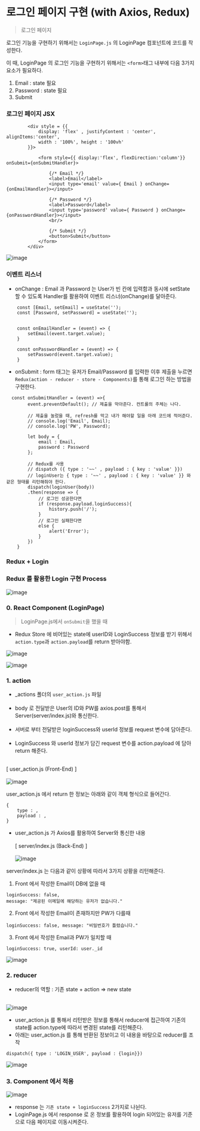 # 로그인 페이지 구현 (with Axios, Redux)

> 로그인 페이지

로그인 기능을 구현하기 위해서는 `LoginPage.js` 의 LoginPage 컴포넌트에 코드를 작성한다. 

이 때, LoginPage 의 로그인 기능을 구현하기 위해서는 `<form>`태그 내부에 다음 3가지 요소가 필요하다. 

1. Email : state 필요
2. Password : state 필요
3. Submit 

### 로그인 페이지 JSX
```
        <div style = {{
            display: 'flex' , justifyContent : 'center', alignItems:'center', 
            width : '100%', height : '100vh'
        }}>

            <form style={{ display:'flex', flexDirection:'column'}} onSubmit={onSubmitHandler}>
                
                {/* Email */}
                <label>Email</label>
                <input type='email' value={ Email } onChange={onEmailHandler}></input>
                
                {/* Password */}
                <label>Password</label>
                <input type='password' value={ Password } onChange={onPasswordHandler}></input>
                <br/>
                
                {/* Submit */}
                <button>Submit</button>
            </form> 
        </div>
```
![image](https://user-images.githubusercontent.com/63600953/133171778-143c4b9e-a691-45d5-a802-879ee507e625.png)

### 이벤트 리스너 
* onChange : Email 과 Password 는 User가 빈 칸에 입력함과 동시에 setState 할 수 있도록 Handler를 활용하여 이벤트 리스너(onChange)를 달아준다.

```
    const [Email, setEmail] = useState(''); 
    const [Password, setPassword] = useState(''); 


    const onEmailHandler = (event) => {
        setEmail(event.target.value); 
    }

    const onPasswordHandler = (event) => {
        setPassword(event.target.value); 
    }
```

* onSubmit : form 태그는 유저가 Email/Password 를 입력한 이후 제출을 누르면 `Redux(action - reducer - store - Components)`를 통해 로그인 하는 방법을
구현한다.
```
  const onSubmitHandler = (event) =>{
        event.preventDefault(); // 제출을 막아준다. 컨트롤의 주체는 나다. 

        // 제출을 눌렀을 때, refresh를 막고 내가 해야할 일을 아래 코드에 적어준다. 
        // console.log('Email', Email);
        // console.log('PW', Password);

        let body = {
            email : Email, 
            password : Password
        }; 

        // Redux를 사용
        // dispatch ({ type : '~~' , payload : { key : 'value' }})
        // loginUser는 { type : '~~' , payload : { key : 'value' }} 와 같은 형태를 리턴해줘야 한다. 
        dispatch(loginUser(body))
        .then(response => {
            // 로그인 성공한다면
            if (response.payload.loginSuccess){
                history.push('/'); 
            }
            // 로그인 실패한다면
            else {
                alert('Error'); 
            }
        })
    }
```

### Redux + Login

### Redux 를 활용한 Login 구현 Process

![image](https://user-images.githubusercontent.com/63600953/133186075-99d925c0-9e49-431e-b52f-c938f88bda0c.png)

### 0. React Component (LoginPage)

> LoginPage.js에서 `onSubmit`을 했을 때

* Redux Store 에 비어있는 state에 userID와 LoginSuccess 정보를 받기 위해서 `action.type`과 `action.payload`를 return 받아야함. 


![image](https://user-images.githubusercontent.com/63600953/133182524-713ee5ba-ca86-43b0-8a67-eb278ce7f9e9.png)

![image](https://user-images.githubusercontent.com/63600953/133182464-5efe9efe-290d-4697-87dd-286e678c3f9c.png)


### 1. action
* _actions 폴더의 `user_action.js` 파일 </br></br>
* body 로 전달받은 User의 ID와 PW를 axios.post를 통해서 Server(server/index.js)와 통신한다.</br></br> 
* 서버로 부터 전달받은 loginSuccess와 userId 정보를 request 변수에 담아준다.  </br></br>
* LoginSuccess 와 userId 정보가 담긴 request 변수를 action.payload 에 담아 return 해준다. </br></br> 

[ user_action.js (Front-End) ] </br></br>
![image](https://user-images.githubusercontent.com/63600953/133183024-d08d1c1f-f929-47cc-a9f2-d834250b1193.png)

user_action.js 에서 return 한 정보는 아래와 같이 객체 형식으로 들어간다. 
```
{
    type : ,
    payload : ,
}
```

* user_action.js 가 Axios를 활용하여 Server와 통신한 내용</br></br>
[ server/index.js (Back-End) ]</br></br>
  ![image](https://user-images.githubusercontent.com/63600953/133184217-48b8ffd4-2101-4a41-9412-e243bce6cb85.png)
  
server/index.js 는 다음과 같이 상황에 따라서 3가지 상황을 리턴해준다. 
1. Front 에서 작성한 Email이 DB에 없을 때
```
loginSuccess: false,
message: "제공된 이메일에 해당하는 유저가 없습니다."
```   
2. Front 에서 작성한 Email이 존재하지만 PW가 다를때
```
loginSuccess: false, message: "비밀번호가 틀렸습니다."
```

3. Front 에서 작성한 Email과 PW가 일치할 때
```
loginSuccess: true, userId: user._id
```

![image](https://user-images.githubusercontent.com/63600953/133183678-d5b27ec3-4e2c-4fd9-a54e-6a6a0b4a750c.png)

### 2. reducer
* reducer의 역할 : 기존 state + action => new state </br></br>

![image](https://user-images.githubusercontent.com/63600953/133184759-5d661275-17de-4817-a5da-48cc323fd5cd.png)

* user_action.js 를 통해서 리턴받은 정보를 통해서 reducer에 접근하여 기존의 state를 action.type에 따라서 변경된 state를 리턴해준다. 
* 아래는 user_action.js 를 통해 반환된 정보이고 이 내용을 바탕으로 reducer를 조작

```
dispatch({ type : 'LOGIN_USER', payload : {login}})
```
![image](https://user-images.githubusercontent.com/63600953/133184989-6be22a23-6815-4fd1-b9e3-89c6619ae33e.png)

### 3. Component 에서 적용

![image](https://user-images.githubusercontent.com/63600953/133185085-d11c99d9-a19d-49c5-b340-d4a43e5ba142.png)

* response 는 `기존 state + loginSuccess` 2가지로 나뉜다. 
* LoginPage.js 에서 response 로 온 정보를 활용하여 login 되어있는 유저를 기준으로 다음 페이지로 이동시켜준다. 
